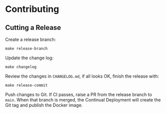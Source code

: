 # Contributing

## Cutting a Release

Create a release branch:

```shell
make release-branch
```

Update the change log:

```shell
make changelog
```

Review the changes in `CHANGELOG.md`, if all looks OK, finish the release
with:

```shell
make release-commit
```

Push changes to Git.  If CI passes, raise a PR from the release branch to
`main`.  When that branch is merged, the Continual Deployment will create
the Git tag and publish the Docker image.
